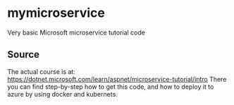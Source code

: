 # mymicroservice
Very basic Microsoft microservice tutorial code

## Source
The actual course is at: https://dotnet.microsoft.com/learn/aspnet/microservice-tutorial/intro
There you can find step-by-step how to get this code, and how to deploy it to azure by using docker and kubernets.
